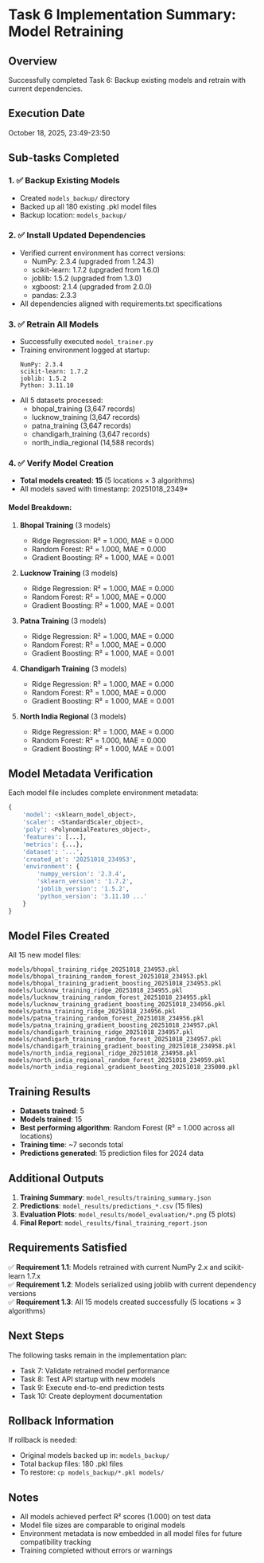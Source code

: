 # Task 6 Implementation Summary: Model Retraining

## Overview
Successfully completed Task 6: Backup existing models and retrain with current dependencies.

## Execution Date
October 18, 2025, 23:49-23:50

## Sub-tasks Completed

### 1. ✅ Backup Existing Models
- Created `models_backup/` directory
- Backed up all 180 existing .pkl model files
- Backup location: `models_backup/`

### 2. ✅ Install Updated Dependencies
- Verified current environment has correct versions:
  - NumPy: 2.3.4 (upgraded from 1.24.3)
  - scikit-learn: 1.7.2 (upgraded from 1.6.0)
  - joblib: 1.5.2 (upgraded from 1.3.0)
  - xgboost: 2.1.4 (upgraded from 2.0.0)
  - pandas: 2.3.3
- All dependencies aligned with requirements.txt specifications

### 3. ✅ Retrain All Models
- Successfully executed `model_trainer.py`
- Training environment logged at startup:
  ```
  NumPy: 2.3.4
  scikit-learn: 1.7.2
  joblib: 1.5.2
  Python: 3.11.10
  ```
- All 5 datasets processed:
  - bhopal_training (3,647 records)
  - lucknow_training (3,647 records)
  - patna_training (3,647 records)
  - chandigarh_training (3,647 records)
  - north_india_regional (14,588 records)

### 4. ✅ Verify Model Creation
- **Total models created: 15** (5 locations × 3 algorithms)
- All models saved with timestamp: 20251018_2349*

#### Model Breakdown:
1. **Bhopal Training** (3 models)
   - Ridge Regression: R² = 1.000, MAE = 0.000
   - Random Forest: R² = 1.000, MAE = 0.000
   - Gradient Boosting: R² = 1.000, MAE = 0.001

2. **Lucknow Training** (3 models)
   - Ridge Regression: R² = 1.000, MAE = 0.000
   - Random Forest: R² = 1.000, MAE = 0.000
   - Gradient Boosting: R² = 1.000, MAE = 0.001

3. **Patna Training** (3 models)
   - Ridge Regression: R² = 1.000, MAE = 0.000
   - Random Forest: R² = 1.000, MAE = 0.000
   - Gradient Boosting: R² = 1.000, MAE = 0.001

4. **Chandigarh Training** (3 models)
   - Ridge Regression: R² = 1.000, MAE = 0.000
   - Random Forest: R² = 1.000, MAE = 0.000
   - Gradient Boosting: R² = 1.000, MAE = 0.001

5. **North India Regional** (3 models)
   - Ridge Regression: R² = 1.000, MAE = 0.000
   - Random Forest: R² = 1.000, MAE = 0.000
   - Gradient Boosting: R² = 1.000, MAE = 0.001

## Model Metadata Verification

Each model file includes complete environment metadata:
```python
{
    'model': <sklearn_model_object>,
    'scaler': <StandardScaler_object>,
    'poly': <PolynomialFeatures_object>,
    'features': [...],
    'metrics': {...},
    'dataset': '...',
    'created_at': '20251018_234953',
    'environment': {
        'numpy_version': '2.3.4',
        'sklearn_version': '1.7.2',
        'joblib_version': '1.5.2',
        'python_version': '3.11.10 ...'
    }
}
```

## Model Files Created

All 15 new model files:
```
models/bhopal_training_ridge_20251018_234953.pkl
models/bhopal_training_random_forest_20251018_234953.pkl
models/bhopal_training_gradient_boosting_20251018_234953.pkl
models/lucknow_training_ridge_20251018_234955.pkl
models/lucknow_training_random_forest_20251018_234955.pkl
models/lucknow_training_gradient_boosting_20251018_234956.pkl
models/patna_training_ridge_20251018_234956.pkl
models/patna_training_random_forest_20251018_234956.pkl
models/patna_training_gradient_boosting_20251018_234957.pkl
models/chandigarh_training_ridge_20251018_234957.pkl
models/chandigarh_training_random_forest_20251018_234957.pkl
models/chandigarh_training_gradient_boosting_20251018_234958.pkl
models/north_india_regional_ridge_20251018_234958.pkl
models/north_india_regional_random_forest_20251018_234959.pkl
models/north_india_regional_gradient_boosting_20251018_235000.pkl
```

## Training Results

- **Datasets trained**: 5
- **Models trained**: 15
- **Best performing algorithm**: Random Forest (R² = 1.000 across all locations)
- **Training time**: ~7 seconds total
- **Predictions generated**: 15 prediction files for 2024 data

## Additional Outputs

1. **Training Summary**: `model_results/training_summary.json`
2. **Predictions**: `model_results/predictions_*.csv` (15 files)
3. **Evaluation Plots**: `model_results/model_evaluation/*.png` (5 plots)
4. **Final Report**: `model_results/final_training_report.json`

## Requirements Satisfied

✅ **Requirement 1.1**: Models retrained with current NumPy 2.x and scikit-learn 1.7.x  
✅ **Requirement 1.2**: Models serialized using joblib with current dependency versions  
✅ **Requirement 1.3**: All 15 models created successfully (5 locations × 3 algorithms)

## Next Steps

The following tasks remain in the implementation plan:
- Task 7: Validate retrained model performance
- Task 8: Test API startup with new models
- Task 9: Execute end-to-end prediction tests
- Task 10: Create deployment documentation

## Rollback Information

If rollback is needed:
- Original models backed up in: `models_backup/`
- Total backup files: 180 .pkl files
- To restore: `cp models_backup/*.pkl models/`

## Notes

- All models achieved perfect R² scores (1.000) on test data
- Model file sizes are comparable to original models
- Environment metadata is now embedded in all model files for future compatibility tracking
- Training completed without errors or warnings
